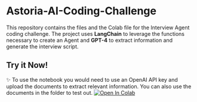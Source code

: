 # Astoria-AI-Coding-Challenge
This repository contains the files and the Colab file for the Interview Agent coding challenge. The project uses **LangChain** to leverage the functions necessary to create an Agent and **GPT-4** to extract
information and generate the interview script.

## Try it Now!

✨ To use the notebook you would need to use an OpenAI API key and upload the documents to extract relevant information. You can also use the documents in the folder to test out.
[![Open In Colab](https://colab.research.google.com/assets/colab-badge.svg)](https://drive.google.com/file/d/1ITwiU_6shSup-Xu6QLrNGDMsLYWDDpRp/view?usp=sharing)
